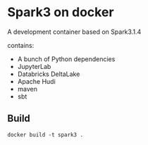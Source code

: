 # Spark3 on docker

A development container based on Spark3.1.4

contains:

- A bunch of Python dependencies
- JupyterLab
- Databricks DeltaLake
- Apache Hudi
- maven
- sbt

## Build

`docker build -t spark3 .`
